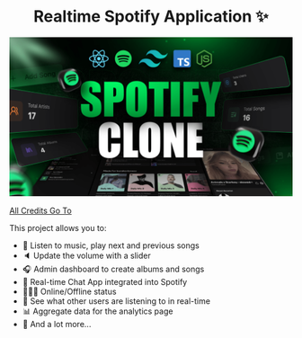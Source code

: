 <h1 align="center">Realtime Spotify Application ✨</h1>

![Demo App](/frontend/public/screenshot-for-readme.png)

[All Credits Go To](https://youtu.be/4sbklcQ0EXc)

This project allows you to:

-   🎸 Listen to music, play next and previous songs
-   🔈 Update the volume with a slider
-   🎧 Admin dashboard to create albums and songs
-   💬 Real-time Chat App integrated into Spotify
-   👨🏼‍💼 Online/Offline status
-   👀 See what other users are listening to in real-time
-   📊 Aggregate data for the analytics page
-   🚀 And a lot more...
